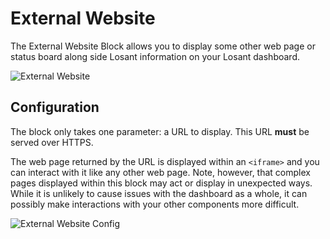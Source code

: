 # External Website

The External Website Block allows you to display some other web page or status board along side Losant information on your Losant dashboard.

![External Website](/images/dashboards/external-example.png "External Website")

## Configuration

The block only takes one parameter: a URL to display. This URL **must** be served over HTTPS.

The web page returned by the URL is displayed within an `<iframe>` and you can interact with it like any other web page. Note, however, that complex pages displayed within this block may act or display in unexpected ways. While it is unlikely to cause issues with the dashboard as a whole, it can possibly make interactions with your other components more difficult.

![External Website Config](/images/dashboards/external-config.png "External Website Config")
